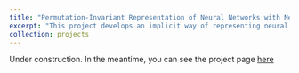 ```yaml
---
title: "Permutation-Invariant Representation of Neural Networks with Neuron Embeddings"
excerpt: "This project develops an implicit way of representing neural networks to facilitate transplanting of neurons between models."
collection: projects
---
```


Under construction. In the meantime, you can see the project page [here](/publication/2022-01-neuron-embedding)